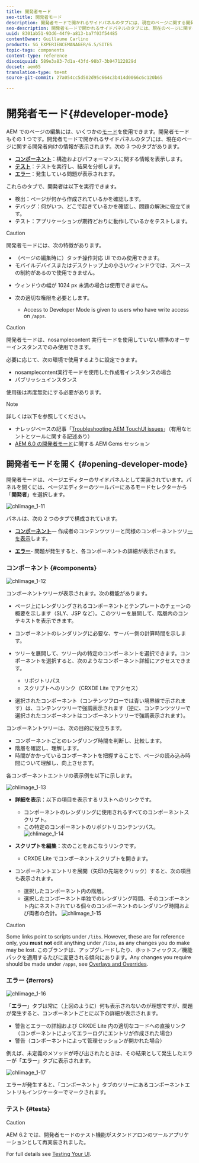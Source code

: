 ```yaml
---
title: 開発者モード
seo-title: 開発者モード
description: 開発者モードで開かれるサイドパネルのタブには、現在のページに関する開発者向けの情報が表示されます
seo-description: 開発者モードで開かれるサイドパネルのタブには、現在のページに関する開発者向けの情報が表示されます
uuid: 8301ab51-93d6-44f9-a813-ba7f03f54485
contentOwner: Guillaume Carlino
products: SG_EXPERIENCEMANAGER/6.5/SITES
topic-tags: components
content-type: reference
discoiquuid: 589e3a83-7d1a-43fd-98b7-3b947122829d
docset: aem65
translation-type: tm+mt
source-git-commit: 27a054cc5d502d95c664c3b414d0066c6c120b65

---
```



# 開発者モード{#developer-mode}

AEM でのページの編集には、いくつかの[モード](/help/sites-authoring/author-environment-tools.md#modestouchoptimizedui)を使用できます。開発者モードもその 1 つです。開発者モードで開かれるサイドパネルのタブには、現在のページに関する開発者向けの情報が表示されます。次の 3 つのタブがあります。

* **[コンポーネント](#components)**：構造およびパフォーマンスに関する情報を表示します。
* **[テスト](#tests)**：テストを実行し、結果を分析します。
* **[エラー](#errors)**：発生している問題が表示されます。

これらのタブで、開発者は以下を実行できます。

* 検出：ページが何から作成されているかを確認します。
* デバッグ：何がいつ、どこで起きているかを確認し、問題の解決に役立てます。
* テスト：アプリケーションが期待どおりに動作しているかをテストします。

>[!CAUTION]
>
>開発者モードには、次の特徴があります。
>
>* （ページの編集時に）タッチ操作対応 UI でのみ使用できます。
>* モバイルデバイスまたはデスクトップ上の小さいウィンドウでは、スペースの制約があるので使用できません。
   >
   >    
   * ウィンドウの幅が 1024 px 未満の場合は使用できません。
>
* 次の適切な権限を必要とします。

   * Access to Developer Mode is given to users who have write access on `/apps`.




>[!CAUTION]
>
>開発者モードは、nosamplecontent 実行モードを使用していない標準のオーサーインスタンスでのみ使用できます。
>
>必要に応じて、次の環境で使用するように設定できます。
>
>* nosamplecontent実行モードを使用した作成者インスタンスの場合
>* パブリッシュインスタンス
>
>
使用後は再度無効にする必要があります。

>[!NOTE]
>
>詳しくは以下を参照してください。
>
>* ナレッジベースの記事「[Troubleshooting AEM TouchUI issues](https://helpx.adobe.com/experience-manager/kb/troubleshooting-aem-touchui-issues.html)」（有用なヒントとツールに関する記述あり）
>* [AEM 6.0 の開発者モード](https://docs.adobe.com/content/ddc/en/gems/aem-6-0-developer-mode.html)に関する AEM Gems セッション
>



## 開発者モードを開く {#opening-developer-mode}

開発者モードは、ページエディターのサイドパネルとして実装されています。パネルを開くには、ページエディターのツールバーにあるモードセレクターから「**開発者**」を選択します。

![chlimage_1-11](assets/chlimage_1-11.png)

パネルは、次の 2 つのタブで構成されています。

* **[コンポーネント](/help/sites-developing/developer-mode.md#components)**— 作成者のコンテンツツリーと同様のコンポーネントツリ[ーを表示](/help/sites-authoring/author-environment-tools.md#content-tree)します。

* **[エラー](/help/sites-developing/developer-mode.md#errors)**- 問題が発生すると、各コンポーネントの詳細が表示されます。

### コンポーネント {#components}

![chlimage_1-12](assets/chlimage_1-12.png)

コンポーネントツリーが表示されます。次の機能があります。

* ページ上にレンダリングされるコンポーネントとテンプレートのチェーンの概要を示します（SLY、JSP など）。このツリーを展開して、階層内のコンテキストを表示できます。
* コンポーネントのレンダリングに必要な、サーバー側の計算時間を示します。
* ツリーを展開して、ツリー内の特定のコンポーネントを選択できます。コンポーネントを選択すると、次のようなコンポーネント詳細にアクセスできます。

   * リポジトリパス
   * スクリプトへのリンク（CRXDE Lite でアクセス）

* 選択されたコンポーネント（コンテンツフローでは青い境界線で示されます）は、コンテンツツリーで強調表示されます（逆に、コンテンツツリーで選択されたコンポーネントはコンポーネントツリーで強調表示されます）。

コンポーネントツリーは、次の目的に役立ちます。

* コンポーネントごとのレンダリング時間を判断し、比較します。
* 階層を確認し、理解します。
* 時間がかかっているコンポーネントを把握することで、ページの読み込み時間について理解し、向上させます。

各コンポーネントエントリの表示例を以下に示します。

![chlimage_1-13](assets/chlimage_1-13.png)

* **詳細を表示**：以下の項目を表示するリストへのリンクです。

   * コンポーネントのレンダリングに使用されるすべてのコンポーネントスクリプト。
   * この特定のコンポーネントのリポジトリコンテンツパス。
   ![chlimage_1-14](assets/chlimage_1-14.png)

* **スクリプトを編集**：次のことをおこなうリンクです。

   * CRXDE Lite でコンポーネントスクリプトを開きます。

* コンポーネントエントリを展開（矢印の先端をクリック）すると、次の項目も表示されます。

   * 選択したコンポーネント内の階層。
   * 選択したコンポーネント単独でのレンダリング時間、そのコンポーネント内にネストされている個々のコンポーネントのレンダリング時間および両者の合計。
   ![chlimage_1-15](assets/chlimage_1-15.png)

>[!CAUTION]
>
>Some links point to scripts under `/libs`. However, these are for reference only, you **must not** edit anything under `/libs`, as any changes you do make may be lost. このブランチは、アップグレードしたり、ホットフィックス／機能パックを適用するたびに変更される傾向にあります。Any changes you require should be made under `/apps`, see [Overlays and Overrides](/help/sites-developing/overlays.md).

### エラー {#errors}

![chlimage_1-16](assets/chlimage_1-16.png)

「**エラー**」タブは常に（上図のように）何も表示されないのが理想ですが、問題が発生すると、コンポーネントごとに以下の詳細が表示されます。

* 警告とエラーの詳細および CRXDE Lite 内の適切なコードへの直接リンク（コンポーネントによってエラーログにエントリが作成された場合）
* 警告（コンポーネントによって管理セッションが開かれた場合）

例えば、未定義のメソッドが呼び出されたときは、その結果として発生したエラーが「**エラー**」タブに表示されます。

![chlimage_1-17](assets/chlimage_1-17.png)

エラーが発生すると、「コンポーネント」タブのツリーにあるコンポーネントエントリもインジケーターでマークされます。

### テスト {#tests}

>[!CAUTION]
>
>AEM 6.2 では、開発者モードのテスト機能がスタンドアロンのツールアプリケーションとして再実装されました。
>
>For full details see [Testing Your UI](/help/sites-developing/hobbes.md).

